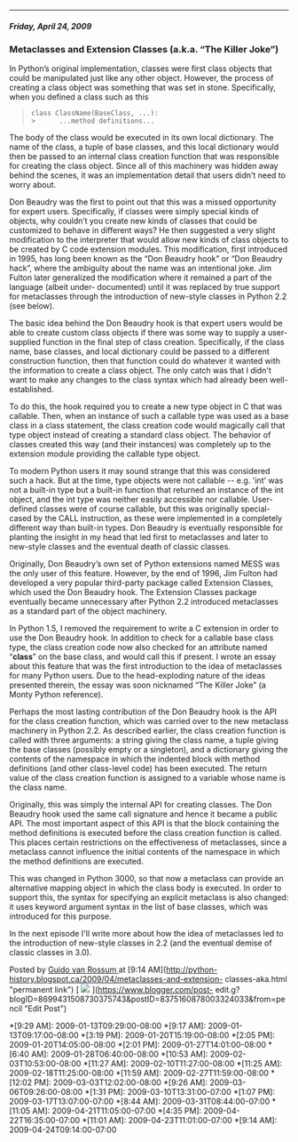 

* * *

##### Friday, April 24, 2009

###  Metaclasses and Extension Classes (a.k.a. “The Killer Joke”)

In Python’s original implementation, classes were first class objects that
could be manipulated just like any other object. However, the process of
creating a class object was something that was set in stone. Specifically,
when you defined a class such as this  

>

>     class ClassName(BaseClass, ...):  
>     >      ...method definitions...

The body of the class would be executed in its own local dictionary. The name
of the class, a tuple of base classes, and this local dictionary would then be
passed to an internal class creation function that was responsible for
creating the class object. Since all of this machinery was hidden away behind
the scenes, it was an implementation detail that users didn’t need to worry
about.  
  
Don Beaudry was the first to point out that this was a missed opportunity for
expert users. Specifically, if classes were simply special kinds of objects,
why couldn’t you create new kinds of classes that could be customized to
behave in different ways? He then suggested a very slight modification to the
interpreter that would allow new kinds of class objects to be created by C
code extension modules. This modification, first introduced in 1995, has long
been known as the “Don Beaudry hook” or “Don Beaudry hack”, where the
ambiguity about the name was an intentional joke. Jim Fulton later generalized
the modification where it remained a part of the language (albeit under-
documented) until it was replaced by true support for metaclasses through the
introduction of new-style classes in Python 2.2 (see below).  
  
The basic idea behind the Don Beaudry hook is that expert users would be able
to create custom class objects if there was some way to supply a user-supplied
function in the final step of class creation. Specifically, if the class name,
base classes, and local dictionary could be passed to a different construction
function, then that function could do whatever it wanted with the information
to create a class object. The only catch was that I didn't want to make any
changes to the class syntax which had already been well-established.  
  
To do this, the hook required you to create a new type object in C that was
callable. Then, when an instance of such a callable type was used as a base
class in a class statement, the class creation code would magically call that
type object instead of creating a standard class object. The behavior of
classes created this way (and their instances) was completely up to the
extension module providing the callable type object.  
  
To modern Python users it may sound strange that this was considered such a
hack. But at the time, type objects were not callable -- e.g. 'int' was not a
built-in type but a built-in function that returned an instance of the int
object, and the int type was neither easily accessible nor callable. User-
defined classes were of course callable, but this was originally special-cased
by the CALL instruction, as these were implemented in a completely different
way than built-in types. Don Beaudry is eventually responsible for planting
the insight in my head that led first to metaclasses and later to new-style
classes and the eventual death of classic classes.  
  
Originally, Don Beaudry’s own set of Python extensions named MESS was the only
user of this feature. However, by the end of 1996, Jim Fulton had developed a
very popular third-party package called Extension Classes, which used the Don
Beaudry hook. The Extension Classes package eventually became unnecessary
after Python 2.2 introduced metaclasses as a standard part of the object
machinery.  
  
In Python 1.5, I removed the requirement to write a C extension in order to
use the Don Beaudry hook. In addition to check for a callable base class type,
the class creation code now also checked for an attribute named “__class__” on
the base class, and would call this if present. I wrote an essay about this
feature that was the first introduction to the idea of metaclasses for many
Python users. Due to the head-exploding nature of the ideas presented therein,
the essay was soon nicknamed “The Killer Joke” (a Monty Python reference).  
  
Perhaps the most lasting contribution of the Don Beaudry hook is the API for
the class creation function, which was carried over to the new metaclass
machinery in Python 2.2. As described earlier, the class creation function is
called with three arguments: a string giving the class name, a tuple giving
the base classes (possibly empty or a singleton), and a dictionary giving the
contents of the namespace in which the indented block with method definitions
(and other class-level code) has been executed. The return value of the class
creation function is assigned to a variable whose name is the class name.  
  
Originally, this was simply the internal API for creating classes. The Don
Beaudry hook used the same call signature and hence it became a public API.
The most important aspect of this API is that the block containing the method
definitions is executed before the class creation function is called. This
places certain restrictions on the effectiveness of metaclasses, since a
metaclass cannot influence the initial contents of the namespace in which the
method definitions are executed.  
  
This was changed in Python 3000, so that now a metaclass can provide an
alternative mapping object in which the class body is executed. In order to
support this, the syntax for specifying an explicit metaclass is also changed:
it uses keyword argument syntax in the list of base classes, which was
introduced for this purpose.  
  
In the next episode I'll write more about how the idea of metaclasses led to
the introduction of new-style classes in 2.2 (and the eventual demise of
classic classes in 3.0).

Posted by  [ Guido van Rossum
](https://www.blogger.com/profile/12821714508588242516 "author profile") at
[9:14 AM](http://python-history.blogspot.ca/2009/04/metaclasses-and-extension-
classes-aka.html "permanent link") [
![](https://resources.blogblog.com/img/icon18_edit_allbkg.gif)
](https://www.blogger.com/post-
edit.g?blogID=8699431508730375743&postID=8375160878003324033&from=pencil "Edit
Post")

  *[9:29 AM]: 2009-01-13T09:29:00-08:00
  *[9:17 AM]: 2009-01-13T09:17:00-08:00
  *[3:19 PM]: 2009-01-20T15:19:00-08:00
  *[2:05 PM]: 2009-01-20T14:05:00-08:00
  *[2:01 PM]: 2009-01-27T14:01:00-08:00
  *[6:40 AM]: 2009-01-28T06:40:00-08:00
  *[10:53 AM]: 2009-02-03T10:53:00-08:00
  *[11:27 AM]: 2009-02-10T11:27:00-08:00
  *[11:25 AM]: 2009-02-18T11:25:00-08:00
  *[11:59 AM]: 2009-02-27T11:59:00-08:00
  *[12:02 PM]: 2009-03-03T12:02:00-08:00
  *[9:26 AM]: 2009-03-06T09:26:00-08:00
  *[1:31 PM]: 2009-03-10T13:31:00-07:00
  *[1:07 PM]: 2009-03-17T13:07:00-07:00
  *[8:44 AM]: 2009-03-31T08:44:00-07:00
  *[11:05 AM]: 2009-04-21T11:05:00-07:00
  *[4:35 PM]: 2009-04-22T16:35:00-07:00
  *[11:01 AM]: 2009-04-23T11:01:00-07:00
  *[9:14 AM]: 2009-04-24T09:14:00-07:00

